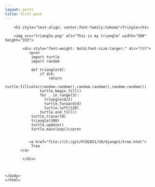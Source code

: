 ```yaml
---
layout: posts
title: first post
---
```

<html>
    <head>
        <title>triangle</title>
    </head>
    <body>
        
        <h1 style="text-align: center;font-family:tahoma">Tringle</h1>
        
        <img src="triangle.png" alt="This is my triangle" width="500" height="333">
        
            <div style="font-weight: bold;font-size:larger;" dir="ltl">
               <pre>
                import turtle
                import random
                
                def triangle(d):
                    if d<5:
                        return 
                    turtle.fillcolor(random.random(),random.random(),random.random())
                    turtle.begin_fill()
                    for _ in range(3):
                      triangle(d/2)
                      turtle.forward(d)
                      turtle.left(120)
                    turtle.end_fill()
                turtle.tracer(0)
                triangle(300)      
                turtle.update()
                turtle.mainloop()</pre>
                
   
               <a href="file:///C:/git/FC02031/S9/django1/tree.html">
                Tree
           </a> 
      
            </div>
            
        
       
    </body>
    </html>